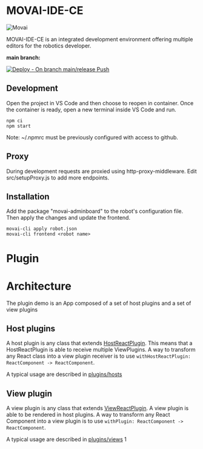 # MOVAI-IDE-CE

![Movai](https://www.mov.ai/wp-content/uploads/2021/06/MOV.AI-logo-3.png)

MOVAI-IDE-CE is an integrated development environment offering multiple editors for the robotics developer.

**main branch:**

[![Deploy - On branch main/release Push](https://github.com/MOV-AI/frontend-npm-ide-ce/actions/workflows/DeployOnMergeMain.yml/badge.svg?branch=dev)](https://github.com/MOV-AI/frontend-npm-ide-ce/actions/workflows/DeployOnMergeMain.yml)

## Development

Open the project in VS Code and then choose to reopen in container.
Once the container is ready, open a new terminal inside VS Code and run.

```
npm ci
npm start
```

Note: ~/.npmrc must be previously configured with access to github.

## Proxy

During development requests are proxied using http-proxy-middleware.
Edit src/setupProxy.js to add more endpoints.

## Installation

Add the package "movai-adminboard" to the robot's configuration file.
Then apply the changes and update the frontend.

```
movai-cli apply robot.json
movai-cli frontend <robot name>
```

# Plugin

# Architecture

The plugin demo is an App composed of a set of host plugins and a set of view plugins

## Host plugins

A host plugin is any class that extends [HostReactPlugin](./ReactPlugin/HostReactPlugin.js). This means that a HostReactPlugin is able to receive multiple ViewPlugins. A way to transform any React class into a view plugin receiver is to use `withHostReactPlugin: ReactComponent -> ReactComponent`.

A typical usage are described in [plugins/hosts](./plugins/hosts/)

## View plugin

A view plugin is any class that extends [ViewReactPlugin](./ReactPlugin/ViewReactPlugin.js). A view plugin is able to be rendered in host plugins. A way to transform any React Component into a view plugin is to use `withPlugin: ReactComponent -> ReactComponent`.

A typical usage are described in [plugins/views](./plugins/views/)
1
